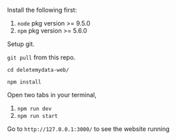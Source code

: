 Install the following first:
1. `node` pkg version >= 9.5.0 
2. `npm` pkg version >= 5.6.0

Setup git. 

`git pull` from this repo. 

`cd deletemydata-web/`

`npm install`

Open two tabs in your terminal, 
1. `npm run dev`
2. `npm run start`

Go to `http://127.0.0.1:3000/` to see the website running